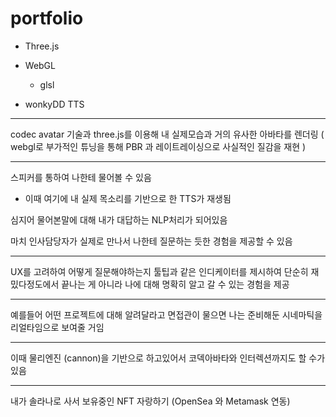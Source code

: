 # portfolio


- Three.js
- WebGL
  - glsl

- wonkyDD TTS

---


codec avatar  기술과 three.js를 이용해 
내 실제모습과 거의 유사한 아바타를 렌더링
( webgl로 부가적인 튜닝을 통해 PBR 과 레이트레이싱으로
사실적인 질감을 재현 )

---


스피커를 통하여 나한테 물어볼 수 있음
- 이때 여기에 내 실제 목소리를 기반으로 한 TTS가 재생됨

심지어 물어본말에 대해 
내가 대답하는 NLP처리가 되어있음

마치 인사담당자가 실제로 만나서
나한테 질문하는 듯한 경험을 제공할 수 있음

---

UX를 고려하여 
어떻게 질문해야하는지 툴팁과 같은
인디케이터를 제시하여
단순히 재밌다정도에서 끝나는 게 아니라
나에 대해 명확히 알고 갈 수 있는 경험을 제공

---

예를들어 어떤 프로젝트에 대해 알려달라고 면접관이 물으면
나는 준비해둔 시네마틱을 리얼타임으로 보여줄 거임

---

이때 물리엔진 (cannon)을 기반으로 하고있어서
코덱아바타와 인터렉션까지도 할 수가 있음

---

내가 솔라나로 사서 보유중인 NFT 자랑하기 
(OpenSea 와 Metamask 연동)





